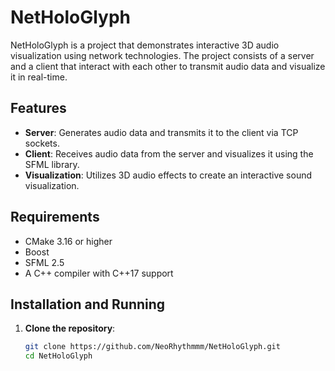 # NetHoloGlyph

NetHoloGlyph is a project that demonstrates interactive 3D audio visualization using network technologies. The project consists of a server and a client that interact with each other to transmit audio data and visualize it in real-time.

## Features

- **Server**: Generates audio data and transmits it to the client via TCP sockets.
- **Client**: Receives audio data from the server and visualizes it using the SFML library.
- **Visualization**: Utilizes 3D audio effects to create an interactive sound visualization.

## Requirements

- CMake 3.16 or higher
- Boost
- SFML 2.5
- A C++ compiler with C++17 support

## Installation and Running

1. **Clone the repository**:
   ```sh
   git clone https://github.com/NeoRhythmmm/NetHoloGlyph.git
   cd NetHoloGlyph